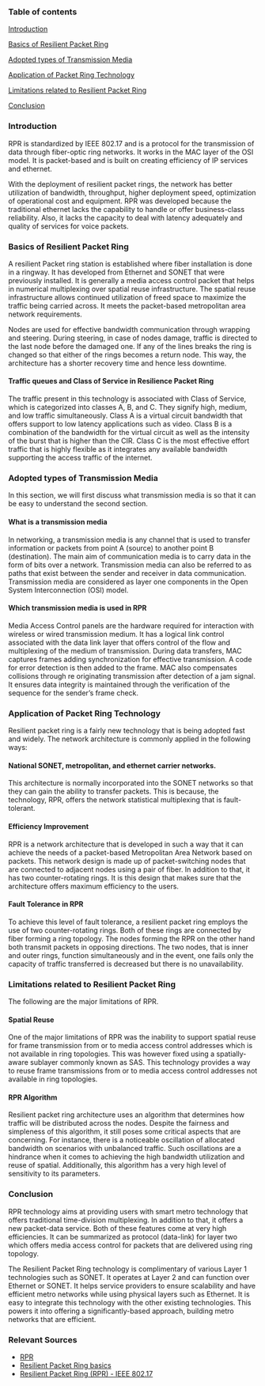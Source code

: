 ### Table of contents

[Introduction](#introduction)

[Basics of Resilient Packet Ring](#basics-of-resilient-packet-ring)

[Adopted types of Transmission Media](#adopted-types-of-transmission-media)

[Application of Packet Ring Technology](#application-of-packet-ring-technology)

[Limitations related to Resilient Packet Ring](#limitations-related-to-resilient-packet-ring)

[Conclusion](#conclusion)

### Introduction

RPR is standardized by IEEE 802.17 and is a protocol for the transmission of data through fiber-optic ring networks. It works in the MAC layer of the OSI model. It is packet-based and is built on creating efficiency of IP services and ethernet.

With the deployment of resilient packet rings, the network has better utilization of bandwidth, throughput, higher deployment speed, optimization of operational cost and equipment. RPR was developed because the traditional ethernet lacks the capability to handle or offer business-class reliability. Also, it lacks the capacity to deal with latency adequately and quality of services for voice packets.  


### Basics of Resilient Packet Ring

A resilient Packet ring station is established where fiber installation is done in a ringway. It has developed from Ethernet and SONET that were previously installed. It is generally a media access control packet that helps in numerical multiplexing over spatial reuse infrastructure. The spatial reuse infrastructure allows continued utilization of freed space to maximize the traffic being carried across. It meets the packet-based metropolitan area network requirements. 

Nodes are used for effective bandwidth communication through wrapping and steering. During steering, in case of nodes damage, traffic is directed to the last node before the damaged one. If any of the lines breaks the ring is changed so that either of the rings becomes a return node. This way, the architecture has a shorter recovery time and hence less downtime.   

#### Traffic queues and Class of Service in Resilience Packet Ring 

The traffic present in this technology is associated with Class of Service, which is categorized into classes A, B, and C. They signify high, medium, and low traffic simultaneously. Class A is a virtual circuit bandwidth that offers support to low latency applications such as video. Class B is a combination of the bandwidth for the virtual circuit as well as the intensity of the burst that is higher than the CIR. Class C is the most effective effort traffic that is highly flexible as it integrates any available bandwidth supporting the access traffic of the internet.



### Adopted types of Transmission Media

In this section, we will first discuss what transmission media is so that it can be easy to understand the second section.

#### What is a transmission media

In networking, a transmission media is any channel that is used to transfer information or packets from point A (source) to another point B (destination). The main aim of communication media is to carry data in the form of bits over a network. Transmission media can also be referred to as paths that exist between the sender and receiver in data communication. Transmission media are considered as layer one components in the Open System Interconnection (OSI) model.

#### Which transmission media is used in RPR

Media Access Control panels are the hardware required for interaction with wireless or wired transmission medium. It has a logical link control associated with the data link layer that offers control of the flow and multiplexing of the medium of transmission. During data transfers, MAC captures frames adding synchronization for effective transmission. A code for error detection is then added to the frame. MAC also compensates collisions through re originating transmission after detection of a jam signal. It ensures data integrity is maintained through the verification of the sequence for the sender’s frame check.  



### Application of Packet Ring Technology

Resilient packet ring is a fairly new technology that is being adopted fast and widely. The network architecture is commonly applied in the following ways:

#### National SONET, metropolitan, and ethernet carrier networks. 

This architecture is normally incorporated into the SONET networks so that they can gain the ability to transfer packets. This is because, the technology, RPR, offers the network statistical multiplexing that is fault-tolerant. 

#### Efficiency Improvement 

RPR is a network architecture that is developed in such a way that it can achieve the needs of a packet-based Metropolitan Area Network based on packets. This network design is made up of packet-switching nodes that are connected to adjacent nodes using a pair of fiber. In addition to that, it has two counter-rotating rings. It is this design that makes sure that the architecture offers maximum efficiency to the users. 

#### Fault Tolerance in RPR

To achieve this level of fault tolerance, a resilient packet ring employs the use of two counter-rotating rings. Both of these rings are connected by fiber forming a ring topology. The nodes forming the RPR on the other hand both transmit packets in opposing directions. The two nodes, that is inner and outer rings, function simultaneously and in the event, one fails only the capacity of traffic transferred is decreased but there is no unavailability. 


### Limitations related to Resilient Packet Ring

The following are the major limitations of RPR.

#### Spatial Reuse

One of the major limitations of RPR was the inability to support spatial reuse for frame transmission from or to media access control addresses which is not available in ring topologies. This was however fixed using a spatially-aware sublayer commonly known as SAS. This technology provides a way to reuse frame transmissions from or to media access control addresses not available in ring topologies. 

#### RPR Algorithm

Resilient packet ring architecture uses an algorithm that determines how traffic will be distributed across the nodes. Despite the fairness and simpleness of this algorithm, it still poses some critical aspects that are concerning. For instance, there is a noticeable oscillation of allocated bandwidth on scenarios with unbalanced traffic. Such oscillations are a hindrance when it comes to achieving the high bandwidth utilization and reuse of spatial. Additionally, this algorithm has a very high level of sensitivity to its parameters.



### Conclusion 

RPR technology aims at providing users with smart metro technology that offers traditional time-division multiplexing. In addition to that, it offers a new packet-data service. Both of these features come at very high efficiencies. It can be summarized as protocol (data-link) for layer two which offers media access control for packets that are delivered using ring topology.

The Resilient Packet Ring technology is complimentary of various Layer 1 technologies such as SONET. It operates at Layer 2 and can function over Ethernet or SONET. It helps service providers to ensure scalability and have efficient metro networks while using physical layers such as Ethernet. It is easy to integrate this technology with the other existing technologies. This powers it into offering a significantly-based approach, building metro networks that are efficient.   

### Relevant Sources

- [RPR](https://www.pcmag.com/encyclopedia/term/rpr)
- [Resilient Packet Ring basics](https://www.networkworld.com/article/2339177/resilient-packet-ring-basics.html)
- [Resilient Packet Ring (RPR) - IEEE 802.17](https://www.tutorialspoint.com/resilient-packet-ring-rpr-ieee-802-17)
